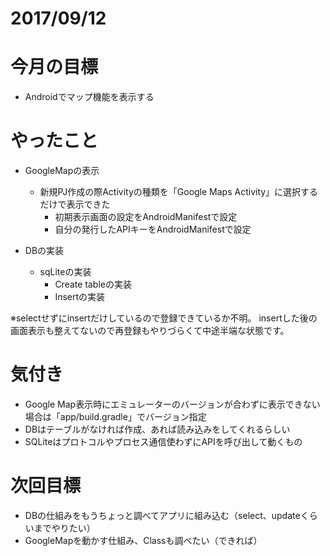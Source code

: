 # 2017/09/12

# 今月の目標
- Androidでマップ機能を表示する

# やったこと
- GoogleMapの表示
  - 新規PJ作成の際Activityの種類を「Google Maps Activity」に選択するだけで表示できた
    - 初期表示画面の設定をAndroidManifestで設定
    - 自分の発行したAPIキーをAndroidManifestで設定

- DBの実装
  - sqLiteの実装
    - Create tableの実装
    - Insertの実装
    
※selectせずにinsertだけしているので登録できているか不明。
insertした後の画面表示も整えてないので再登録もやりづらくて中途半端な状態です。

# 気付き
- Google Map表示時にエミュレーターのバージョンが合わずに表示できない場合は「app/build.gradle」でバージョン指定
- DBはテーブルがなければ作成、あれば読み込みをしてくれるらしい
- SQLiteはプロトコルやプロセス通信使わずにAPIを呼び出して動くもの

# 次回目標
- DBの仕組みをもうちょっと調べてアプリに組み込む（select、updateくらいまでやりたい）
- GoogleMapを動かす仕組み、Classも調べたい（できれば）
